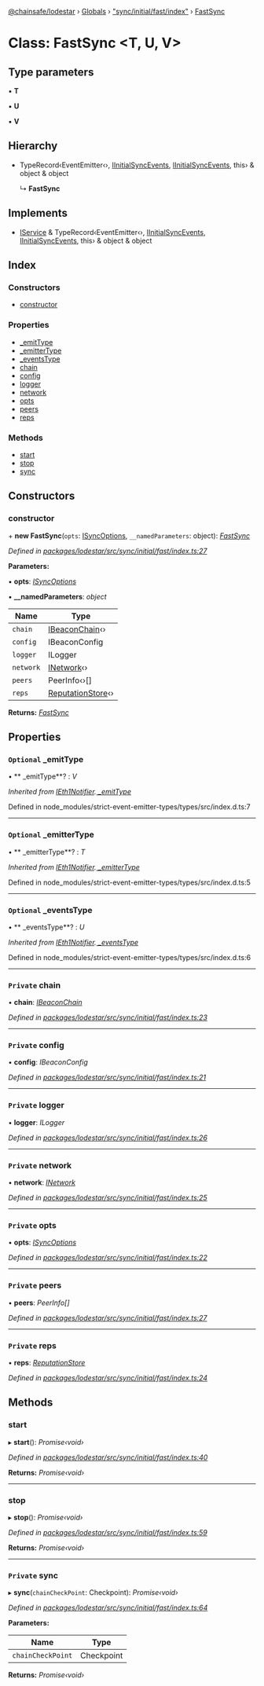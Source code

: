 [@chainsafe/lodestar](../README.md) › [Globals](../globals.md) › ["sync/initial/fast/index"](../modules/_sync_initial_fast_index_.md) › [FastSync](_sync_initial_fast_index_.fastsync.md)

# Class: FastSync <**T, U, V**>

## Type parameters

▪ **T**

▪ **U**

▪ **V**

## Hierarchy

* TypeRecord‹EventEmitter‹›, [IInitialSyncEvents](../interfaces/_sync_initial_interface_.iinitialsyncevents.md), [IInitialSyncEvents](../interfaces/_sync_initial_interface_.iinitialsyncevents.md), this› & object & object

  ↳ **FastSync**

## Implements

* [IService](../interfaces/_node_nodejs_.iservice.md) & TypeRecord‹EventEmitter‹›, [IInitialSyncEvents](../interfaces/_sync_initial_interface_.iinitialsyncevents.md), [IInitialSyncEvents](../interfaces/_sync_initial_interface_.iinitialsyncevents.md), this› & object & object

## Index

### Constructors

* [constructor](_sync_initial_fast_index_.fastsync.md#constructor)

### Properties

* [ _emitType](_sync_initial_fast_index_.fastsync.md#optional--_emittype)
* [ _emitterType](_sync_initial_fast_index_.fastsync.md#optional--_emittertype)
* [ _eventsType](_sync_initial_fast_index_.fastsync.md#optional--_eventstype)
* [chain](_sync_initial_fast_index_.fastsync.md#private-chain)
* [config](_sync_initial_fast_index_.fastsync.md#private-config)
* [logger](_sync_initial_fast_index_.fastsync.md#private-logger)
* [network](_sync_initial_fast_index_.fastsync.md#private-network)
* [opts](_sync_initial_fast_index_.fastsync.md#private-opts)
* [peers](_sync_initial_fast_index_.fastsync.md#private-peers)
* [reps](_sync_initial_fast_index_.fastsync.md#private-reps)

### Methods

* [start](_sync_initial_fast_index_.fastsync.md#start)
* [stop](_sync_initial_fast_index_.fastsync.md#stop)
* [sync](_sync_initial_fast_index_.fastsync.md#private-sync)

## Constructors

###  constructor

\+ **new FastSync**(`opts`: [ISyncOptions](../interfaces/_sync_options_.isyncoptions.md), `__namedParameters`: object): *[FastSync](_sync_initial_fast_index_.fastsync.md)*

*Defined in [packages/lodestar/src/sync/initial/fast/index.ts:27](https://github.com/ChainSafe/lodestar/blob/4796680/packages/lodestar/src/sync/initial/fast/index.ts#L27)*

**Parameters:**

▪ **opts**: *[ISyncOptions](../interfaces/_sync_options_.isyncoptions.md)*

▪ **__namedParameters**: *object*

Name | Type |
------ | ------ |
`chain` | [IBeaconChain](../interfaces/_chain_interface_.ibeaconchain.md)‹› |
`config` | IBeaconConfig |
`logger` | ILogger |
`network` | [INetwork](../interfaces/_network_interface_.inetwork.md)‹› |
`peers` | PeerInfo‹›[] |
`reps` | [ReputationStore](_sync_ireputation_.reputationstore.md)‹› |

**Returns:** *[FastSync](_sync_initial_fast_index_.fastsync.md)*

## Properties

### `Optional`  _emitType

• ** _emitType**? : *V*

*Inherited from [IEth1Notifier](../interfaces/_eth1_interface_.ieth1notifier.md).[ _emitType](../interfaces/_eth1_interface_.ieth1notifier.md#optional--_emittype)*

Defined in node_modules/strict-event-emitter-types/types/src/index.d.ts:7

___

### `Optional`  _emitterType

• ** _emitterType**? : *T*

*Inherited from [IEth1Notifier](../interfaces/_eth1_interface_.ieth1notifier.md).[ _emitterType](../interfaces/_eth1_interface_.ieth1notifier.md#optional--_emittertype)*

Defined in node_modules/strict-event-emitter-types/types/src/index.d.ts:5

___

### `Optional`  _eventsType

• ** _eventsType**? : *U*

*Inherited from [IEth1Notifier](../interfaces/_eth1_interface_.ieth1notifier.md).[ _eventsType](../interfaces/_eth1_interface_.ieth1notifier.md#optional--_eventstype)*

Defined in node_modules/strict-event-emitter-types/types/src/index.d.ts:6

___

### `Private` chain

• **chain**: *[IBeaconChain](../interfaces/_chain_interface_.ibeaconchain.md)*

*Defined in [packages/lodestar/src/sync/initial/fast/index.ts:23](https://github.com/ChainSafe/lodestar/blob/4796680/packages/lodestar/src/sync/initial/fast/index.ts#L23)*

___

### `Private` config

• **config**: *IBeaconConfig*

*Defined in [packages/lodestar/src/sync/initial/fast/index.ts:21](https://github.com/ChainSafe/lodestar/blob/4796680/packages/lodestar/src/sync/initial/fast/index.ts#L21)*

___

### `Private` logger

• **logger**: *ILogger*

*Defined in [packages/lodestar/src/sync/initial/fast/index.ts:26](https://github.com/ChainSafe/lodestar/blob/4796680/packages/lodestar/src/sync/initial/fast/index.ts#L26)*

___

### `Private` network

• **network**: *[INetwork](../interfaces/_network_interface_.inetwork.md)*

*Defined in [packages/lodestar/src/sync/initial/fast/index.ts:25](https://github.com/ChainSafe/lodestar/blob/4796680/packages/lodestar/src/sync/initial/fast/index.ts#L25)*

___

### `Private` opts

• **opts**: *[ISyncOptions](../interfaces/_sync_options_.isyncoptions.md)*

*Defined in [packages/lodestar/src/sync/initial/fast/index.ts:22](https://github.com/ChainSafe/lodestar/blob/4796680/packages/lodestar/src/sync/initial/fast/index.ts#L22)*

___

### `Private` peers

• **peers**: *PeerInfo[]*

*Defined in [packages/lodestar/src/sync/initial/fast/index.ts:27](https://github.com/ChainSafe/lodestar/blob/4796680/packages/lodestar/src/sync/initial/fast/index.ts#L27)*

___

### `Private` reps

• **reps**: *[ReputationStore](_sync_ireputation_.reputationstore.md)*

*Defined in [packages/lodestar/src/sync/initial/fast/index.ts:24](https://github.com/ChainSafe/lodestar/blob/4796680/packages/lodestar/src/sync/initial/fast/index.ts#L24)*

## Methods

###  start

▸ **start**(): *Promise‹void›*

*Defined in [packages/lodestar/src/sync/initial/fast/index.ts:40](https://github.com/ChainSafe/lodestar/blob/4796680/packages/lodestar/src/sync/initial/fast/index.ts#L40)*

**Returns:** *Promise‹void›*

___

###  stop

▸ **stop**(): *Promise‹void›*

*Defined in [packages/lodestar/src/sync/initial/fast/index.ts:59](https://github.com/ChainSafe/lodestar/blob/4796680/packages/lodestar/src/sync/initial/fast/index.ts#L59)*

**Returns:** *Promise‹void›*

___

### `Private` sync

▸ **sync**(`chainCheckPoint`: Checkpoint): *Promise‹void›*

*Defined in [packages/lodestar/src/sync/initial/fast/index.ts:64](https://github.com/ChainSafe/lodestar/blob/4796680/packages/lodestar/src/sync/initial/fast/index.ts#L64)*

**Parameters:**

Name | Type |
------ | ------ |
`chainCheckPoint` | Checkpoint |

**Returns:** *Promise‹void›*
